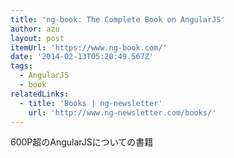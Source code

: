 ```yaml
---
title: 'ng-book: The Complete Book on AngularJS'
author: azu
layout: post
itemUrl: 'https://www.ng-book.com/'
date: '2014-02-13T05:20:49.567Z'
tags:
  - AngularJS
  - book
relatedLinks:
  - title: 'Books | ng-newsletter'
    url: 'http://www.ng-newsletter.com/books/'
---
```

600P超のAngularJSについての書籍
